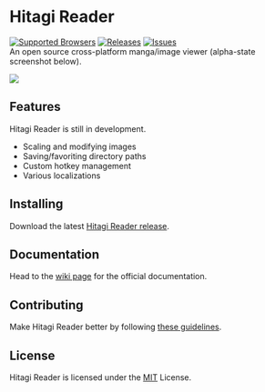 Hitagi Reader
=============
[![Supported Browsers](https://img.shields.io/badge/platforms-win%20|%20osx%20|%20linux-green.svg?style=flat-square)](https://github.com/gimu/hitagi-reader/releases) [![Releases](https://img.shields.io/github/release/gimu/hitagi-reader.svg?style=flat-square)](https://github.com/gimu/hitagi-reader/releases) [![Issues](https://img.shields.io/github/issues/gimu/hitagi-reader.svg?style=flat-square)](https://github.com/gimu/hitagi-reader/issues)                                    
An open source cross-platform manga/image viewer (alpha-state screenshot below).

[![](https://gimu.org/hitagi-reader/alpha_screenshot.png)](https://gimu.org/hitagi-reader)

## Features
Hitagi Reader is still in development.

- Scaling and modifying images
- Saving/favoriting directory paths
- Custom hotkey management
- Various localizations

## Installing
Download the latest [Hitagi Reader release](https://github.com/gimu/hitagi-reader/releases).

## Documentation
Head to the [wiki page](https://github.com/gimu/hitagi-reader/wiki) for the official documentation.

## Contributing
Make Hitagi Reader better by following [these guidelines](https://github.com/gimu/hitagi-reader/blob/master/CONTRIBUTING.md).

## License
Hitagi Reader is licensed under the [MIT](http://opensource.org/licenses/MIT) License.
